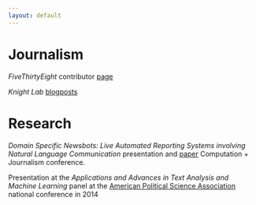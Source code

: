```yaml
---
layout: default
---
```


# Journalism

_FiveThirtyEight_ contributor [page](https://fivethirtyeight.com/contributors/dhrumil-mehta/)

_Knight Lab_ [blog](https://knightlab.northwestern.edu/2013/03/06/numbers-and-narriative-a-computer-scientist-at-nicar/index.html)[posts](https://knightlab.northwestern.edu/2014/04/08/how-a-young-developer-stumbled-in-to-journalism-and-then-landed-at-fivethirtyeight/)

# Research

_Domain Specific Newsbots: Live Automated Reporting Systems involving Natural Language Communication_ presentation and [paper](http://journalism.stanford.edu/cj2016/files/Newsbots.pdf) Computation + Journalism conference.

Presentation at the _Applications and Advances in Text Analysis and Machine Learning_ panel at the [American Political Science Association](http://www.apsanet.org/portals/54/Files/Programs/FinalePDFFullProgramAPSA2014.pdf) national conference in 2014
